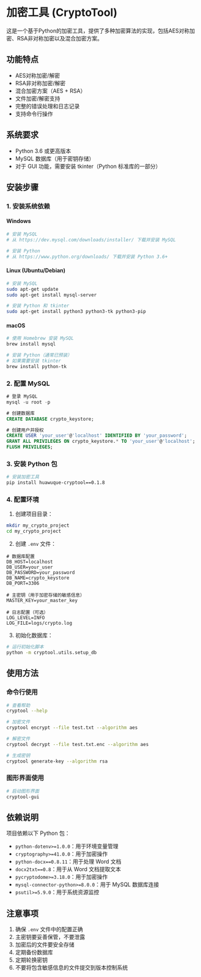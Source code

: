 # 加密工具 (CryptoTool)

这是一个基于Python的加密工具，提供了多种加密算法的实现，包括AES对称加密、RSA非对称加密以及混合加密方案。

## 功能特点

- AES对称加密/解密
- RSA非对称加密/解密
- 混合加密方案（AES + RSA）
- 文件加密/解密支持
- 完整的错误处理和日志记录
- 支持命令行操作

## 系统要求

- Python 3.6 或更高版本
- MySQL 数据库（用于密钥存储）
- 对于 GUI 功能，需要安装 tkinter（Python 标准库的一部分）

## 安装步骤

### 1. 安装系统依赖

#### Windows
```bash
# 安装 MySQL
# 从 https://dev.mysql.com/downloads/installer/ 下载并安装 MySQL

# 安装 Python
# 从 https://www.python.org/downloads/ 下载并安装 Python 3.6+
```

#### Linux (Ubuntu/Debian)
```bash
# 安装 MySQL
sudo apt-get update
sudo apt-get install mysql-server

# 安装 Python 和 tkinter
sudo apt-get install python3 python3-tk python3-pip
```

#### macOS
```bash
# 使用 Homebrew 安装 MySQL
brew install mysql

# 安装 Python（通常已预装）
# 如果需要安装 tkinter
brew install python-tk
```

### 2. 配置 MySQL

```sql
# 登录 MySQL
mysql -u root -p

# 创建数据库
CREATE DATABASE crypto_keystore;

# 创建用户并授权
CREATE USER 'your_user'@'localhost' IDENTIFIED BY 'your_password';
GRANT ALL PRIVILEGES ON crypto_keystore.* TO 'your_user'@'localhost';
FLUSH PRIVILEGES;
```

### 3. 安装 Python 包

```bash
# 安装加密工具
pip install huawuque-cryptool==0.1.8
```

### 4. 配置环境

1. 创建项目目录：
```bash
mkdir my_crypto_project
cd my_crypto_project
```

2. 创建 `.env` 文件：
```env
# 数据库配置
DB_HOST=localhost
DB_USER=your_user
DB_PASSWORD=your_password
DB_NAME=crypto_keystore
DB_PORT=3306

# 主密钥（用于加密存储的敏感信息）
MASTER_KEY=your_master_key

# 日志配置（可选）
LOG_LEVEL=INFO
LOG_FILE=logs/crypto.log
```

3. 初始化数据库：
```bash
# 运行初始化脚本
python -m cryptool.utils.setup_db
```

## 使用方法

### 命令行使用

```bash
# 查看帮助
cryptool --help

# 加密文件
cryptool encrypt --file test.txt --algorithm aes

# 解密文件
cryptool decrypt --file test.txt.enc --algorithm aes

# 生成密钥
cryptool generate-key --algorithm rsa
```

### 图形界面使用

```bash
# 启动图形界面
cryptool-gui
```

## 依赖说明

项目依赖以下 Python 包：

- `python-dotenv>=1.0.0`：用于环境变量管理
- `cryptography>=41.0.0`：用于加密操作
- `python-docx==0.8.11`：用于处理 Word 文档
- `docx2txt==0.8`：用于从 Word 文档提取文本
- `pycryptodome>=3.18.0`：用于加密操作
- `mysql-connector-python>=8.0.0`：用于 MySQL 数据库连接
- `psutil>=5.9.0`：用于系统资源监控

## 注意事项

1. 确保 `.env` 文件中的配置正确
2. 主密钥要妥善保管，不要泄露
3. 加密后的文件要安全存储
4. 定期备份数据库
5. 定期轮换密钥
6. 不要将包含敏感信息的文件提交到版本控制系统 